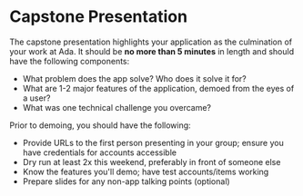 # Capstone Presentation
The capstone presentation highlights your application as the culmination of your work at Ada. 
It should be <b>no more than 5 minutes</b> in length and should have the following components: 

- What problem does the app solve? Who does it solve it for?
- What are 1-2 major features of the application, demoed from the eyes of a user?
- What was one technical challenge you overcame? 

Prior to demoing, you should have the following:
- Provide URLs to the first person presenting in your group; ensure you have credentials for accounts accessible
- Dry run at least 2x this weekend, preferably in front of someone else
- Know the features you'll demo; have test accounts/items working
- Prepare slides for any non-app talking points (optional)

